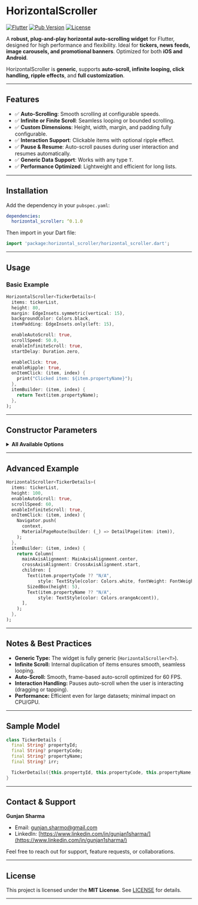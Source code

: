 # HorizontalScroller

[![Flutter](https://img.shields.io/badge/Flutter-%5E3.13-blue?logo=flutter&logoColor=white)](https://flutter.dev)
[![Pub Version](https://img.shields.io/pub/v/horizontal_scroller?color=blue)](https://pub.dev/packages/horizontal_scroller)
[![License](https://img.shields.io/badge/License-MIT-blue.svg)](LICENSE)

A **robust, plug-and-play horizontal auto-scrolling widget** for Flutter, designed for high performance and flexibility. Ideal for **tickers, news feeds, image carousels, and promotional banners**. Optimized for both **iOS and Android**.

HorizontalScroller is **generic**, supports **auto-scroll, infinite looping, click handling, ripple effects**, and **full customization**.

---

## Features

- ✅ **Auto-Scrolling**: Smooth scrolling at configurable speeds.
- ✅ **Infinite or Finite Scroll**: Seamless looping or bounded scrolling.
- ✅ **Custom Dimensions**: Height, width, margin, and padding fully configurable.
- ✅ **Interaction Support**: Clickable items with optional ripple effect.
- ✅ **Pause & Resume**: Auto-scroll pauses during user interaction and resumes automatically.
- ✅ **Generic Data Support**: Works with any type `T`.
- ✅ **Performance Optimized**: Lightweight and efficient for long lists.

---

## Installation

Add the dependency in your `pubspec.yaml`:

```yaml
dependencies:
  horizontal_scroller: ^0.1.0
```

Then import in your Dart file:

```dart
import 'package:horizontal_scroller/horizontal_scroller.dart';
```

---

## Usage

### Basic Example

```dart
HorizontalScroller<TickerDetails>(
  items: tickerList,
  height: 80,
  margin: EdgeInsets.symmetric(vertical: 15),
  backgroundColor: Colors.black,
  itemPadding: EdgeInsets.only(left: 15),

  enableAutoScroll: true,
  scrollSpeed: 50.0,
  enableInfiniteScroll: true,
  startDelay: Duration.zero,

  enableClick: true,
  enableRipple: true,
  onItemClick: (item, index) {
    print("Clicked item: ${item.propertyName}");
  },
  itemBuilder: (item, index) {
    return Text(item.propertyName);
  },
);
```

---

## Constructor Parameters

<details>
<summary><b>All Available Options</b></summary>

| Parameter              | Type                                 | Default                              | Description                                             |
| ---------------------- | ------------------------------------ | ------------------------------------ | ------------------------------------------------------- |
| `items`                | `List<T>`                            | required                             | List of items to display.                               |
| `itemBuilder`          | `Widget Function(T item, int index)` | required                             | Function to build each item.                            |
| `height`               | `double`                             | `80.0`                               | Height of the scroller container.                       |
| `customWidth`          | `double?`                            | `null`                               | Optional width; defaults to screen width.               |
| `margin`               | `EdgeInsets`                         | `EdgeInsets.symmetric(vertical: 15)` | Outer container margin.                                 |
| `enableAutoScroll`     | `bool`                               | `true`                               | Enables automatic scrolling.                            |
| `scrollSpeed`          | `double`                             | `50.0`                               | Pixels per second for auto-scroll.                      |
| `enableInfiniteScroll` | `bool`                               | `true`                               | Enable infinite scroll by duplicating items internally. |
| `startDelay`           | `Duration?`                          | `Duration.zero`                      | Delay before auto-scroll starts.                        |
| `enableClick`          | `bool`                               | `true`                               | Enable tap/click events on items.                       |
| `enableRipple`         | `bool`                               | `true`                               | Add Material ripple effect for taps.                    |
| `onItemClick`          | `Function(T item, int index)?`       | `null`                               | Callback triggered when an item is clicked.             |
| `backgroundColor`      | `Color?`                             | `Colors.black`                       | Background color of the scroller.                       |
| `itemPadding`          | `EdgeInsets`                         | `EdgeInsets.only(left: 15)`          | Padding for items inside the scroll view.               |

</details>

---

## Advanced Example

```dart
HorizontalScroller<TickerDetails>(
  items: tickerList,
  height: 100,
  enableAutoScroll: true,
  scrollSpeed: 60,
  enableInfiniteScroll: true,
  onItemClick: (item, index) {
    Navigator.push(
      context,
      MaterialPageRoute(builder: (_) => DetailPage(item: item)),
    );
  },
  itemBuilder: (item, index) {
    return Column(
      mainAxisAlignment: MainAxisAlignment.center,
      crossAxisAlignment: CrossAxisAlignment.start,
      children: [
        Text(item.propertyCode ?? "N/A",
            style: TextStyle(color: Colors.white, fontWeight: FontWeight.bold)),
        SizedBox(height: 5),
        Text(item.propertyName ?? "N/A",
            style: TextStyle(color: Colors.orangeAccent)),
      ],
    );
  },
);
```

---

## Notes & Best Practices

- **Generic Type:** The widget is fully generic (`HorizontalScroller<T>`).
- **Infinite Scroll:** Internal duplication of items ensures smooth, seamless looping.
- **Auto-Scroll:** Smooth, frame-based auto-scroll optimized for 60 FPS.
- **Interaction Handling:** Pauses auto-scroll when the user is interacting (dragging or tapping).
- **Performance:** Efficient even for large datasets; minimal impact on CPU/GPU.

---

## Sample Model

```dart
class TickerDetails {
  final String? propertyId;
  final String? propertyCode;
  final String? propertyName;
  final String? irr;

  TickerDetails({this.propertyId, this.propertyCode, this.propertyName, this.irr});
}
```

---

## Contact & Support

**Gunjan Sharma**

- Email: [gunjan.sharmo@gmail.com](mailto:gunjan.sharmo@gmail.com)
- LinkedIn: [https://www.linkedin.com/in/gunjan1sharma/](https://www.linkedin.com/in/gunjan1sharma/)

Feel free to reach out for support, feature requests, or collaborations.

---

## License

This project is licensed under the **MIT License**. See [LICENSE](LICENSE) for details.

---
